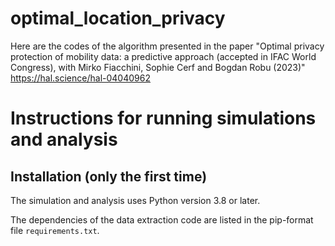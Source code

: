 # optimal_location_privacy
Here are the codes of the algorithm presented in the paper "Optimal privacy protection of mobility data: a predictive approach (accepted in IFAC World Congress), with Mirko Fiacchini, Sophie Cerf and Bogdan Robu (2023)"
https://hal.science/hal-04040962
# Instructions for running simulations and analysis

## Installation (only the first time)

The simulation and analysis uses Python version 3.8 or later.

The dependencies of the data extraction code are listed in the pip-format file `requirements.txt`.
